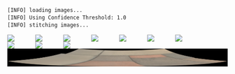 ```bash
[INFO] loading images...
[INFO] Using Confidence Threshold: 1.0
[INFO] stitching images...
```
<img src='../images/00100_0001/00010.jpg' width='64px' align='left' />
<img src='../images/00100_0001/00011.jpg' width='64px' align='left' />
<img src='../images/00100_0001/00012.jpg' width='64px' align='left' />
<img src='../images/00100_0001/00013.jpg' width='64px' align='left' />
<img src='../images/00100_0001/00014.jpg' width='64px' align='left' />
<img src='../images/00100_0001/00015.jpg' width='64px' align='left' />
<img src='../images/00100_0001/00016.jpg' width='64px' align='left' />
<img src='../images/00100_0001/00017.jpg' width='64px' align='left' />
<img src='../images/00100_0001/00018.jpg' width='64px' align='left' />
<img src='../images/00100_0001/00019.jpg' width='64px' align='left' />
<img src='00100_0001.png' alt='stitched output for 00100' title='stitched' />
